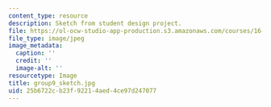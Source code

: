 ```yaml
---
content_type: resource
description: Sketch from student design project.
file: https://ol-ocw-studio-app-production.s3.amazonaws.com/courses/16-810-engineering-design-and-rapid-prototyping-january-iap-2005/25b6722cb23f92214aed4ce97d247077_group9_sketch.jpg
file_type: image/jpeg
image_metadata:
  caption: ''
  credit: ''
  image-alt: ''
resourcetype: Image
title: group9_sketch.jpg
uid: 25b6722c-b23f-9221-4aed-4ce97d247077
---
```

